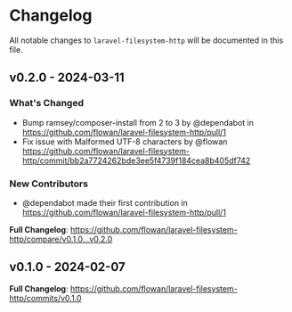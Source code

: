 # Changelog

All notable changes to `laravel-filesystem-http` will be documented in this file.

## v0.2.0 - 2024-03-11

### What's Changed

* Bump ramsey/composer-install from 2 to 3 by @dependabot in https://github.com/flowan/laravel-filesystem-http/pull/1
* Fix issue with Malformed UTF-8 characters by @flowan https://github.com/flowan/laravel-filesystem-http/commit/bb2a7724262bde3ee5f4739f184cea8b405df742

### New Contributors

* @dependabot made their first contribution in https://github.com/flowan/laravel-filesystem-http/pull/1

**Full Changelog**: https://github.com/flowan/laravel-filesystem-http/compare/v0.1.0...v0.2.0

## v0.1.0 - 2024-02-07

**Full Changelog**: https://github.com/flowan/laravel-filesystem-http/commits/v0.1.0
